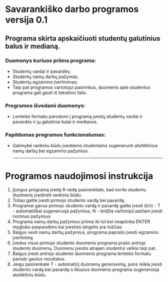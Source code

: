# Savarankiško darbo programos versija 0.1
## Programa skirta apskaičiuoti studentų galutinius balus ir medianą.

### Duomenys kuriuos priima programa:
* Studentų vardai ir pavardės;
* Studentų namų darbų pažymiai;
* Studentų egzamino įvertinimas;
* Taip pat programos vartotojui pasirinkus, duomenis apie studentus programa gali gauti iš tekstinio failo.
  
### Programos išvedami duomenys:
* Lentelės formatu parodomi į programą įvestų studentų vardai ir pavardės ir jų galutiniai balai ir medianos.
  
### Papildomas programos funkcionalumas:
* Galimybė rankiniu būdu įvestiems studentams sugeneruoti atsitiktinius namų darbų bei egzamino pažymius.

  <hr>
# Programos naudojimosi instrukcija
1. Įjungus programą įvedę R raidę pasirenktate, kad norite studentu duomenis įvedinėti rankiniu būdu.
2. Toliau galite įvesti pirmojo studento vardą bei pavardę.
3. Programai gavus pirmojo studento vardą ir pavardę galite įvesti (t/n) - T - automatiškai sugeneruoja pažymius, N - leidžia vartotojui pačiam įvesti norimus pažymius
4. Programa namų darbų pažymius priima iki tol kol neaptinka ENTER mygtuko paspaudimo kai įvesties langelis yra tuščias
5. Baigus vesti namų darbų pažymius, programa paprašo įvesti egzamino įvertinimą
6. Įvedus visus pirmojo studento duomenis programa prašo antrojo studento duomenų. Duomenu įvestis atrajam studentui veikia taip pat.
7. Baigus įvesti antrojo studento duomenis programa lentelės formatu parodo gautus rezultatus.
8. Jeigu pasirenkate T - automatinį duomenų generavimą, jums reikia įvesti studento vardą bei pavardę o likusius duomenis programa sugeneruoja atsitiktiniu būdu.
  
  
